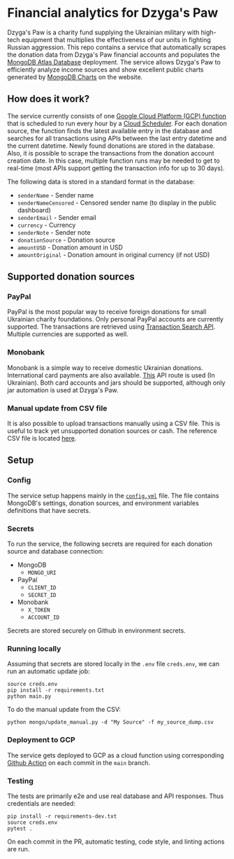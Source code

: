 # Financial analytics for Dzyga's Paw

Dzyga's Paw is a charity fund supplying the Ukrainian military with high-tech equipment that multiplies the effectiveness of our units in fighting Russian aggression. This repo contains a service that automatically scrapes the donation data from Dzyga's Paw financial accounts and populates the [MongoDB Atlas Database](https://www.mongodb.com/atlas/database) deployment. The service allows Dzyga's Paw to efficiently analyze income sources and show excellent public charts generated by [MongoDB Charts](https://www.mongodb.com/products/charts) on the website.

## How does it work?

The service currently consists of one [Google Cloud Platform (GCP) function](https://cloud.google.com/functions/docs/console-quickstart) that is scheduled to run every hour by a [Cloud Scheduler](https://cloud.google.com/scheduler). For each donation source, the function finds the latest available entry in the database and searches for all transactions using APIs between the last entry datetime and the current datetime. Newly found donations are stored in the database.
Also, it is possible to scrape the transactions from the donation account creation date. In this case, multiple function runs may be needed to get to real-time (most APIs support getting the transaction info for up to 30 days).

The following data is stored in a standard format in the database:

- `senderName` - Sender name
- `senderNameCensored` - Censored sender name (to display in the public dashboard)
- `senderEmail` - Sender email
- `currency` - Currency
- `senderNote` - Sender note
- `donationSource` - Donation source
- `amountUSD` - Donation amount in USD
- `amountOriginal` - Donation amount in original currency (if not USD)

## Supported donation sources

### PayPal

PayPal is the most popular way to receive foreign donations for small Ukrainian charity foundations. Only personal PayPal accounts are currently supported. The transactions are retrieved using [Transaction Search API](https://developer.paypal.com/docs/api/transaction-search/v1/). Multiple currencies are supported as well.

### Monobank

Monobank is a simple way to receive domestic Ukrainian donations. International card payments are also available. [This](https://api.monobank.ua/docs/#tag/Kliyentski-personalni-dani/paths/~1personal~1statement~1{account}~1{from}~1{to}/get) API route is used (In Ukrainian). Both card accounts and jars should be supported, although only jar automation is used at Dzyga's Paw.

### Manual update from CSV file

It is also possible to upload transactions manually using a CSV file. This is useful to track yet unsupported donation sources or cash. The reference CSV file is located [here](https://github.com/mxpoliakov/DzygaAnalytics/blob/main/tests/test_data/sample.csv).

## Setup

### Config

The service setup happens mainly in the [`config.yml`](https://github.com/mxpoliakov/DzygaAnalytics/blob/main/config.yml) file. The file contains MongoDB's settings, donation sources, and environment variables definitions that have secrets.

### Secrets
To run the service, the following secrets are required for each donation source and database connection:

- MongoDB
    - `MONGO_URI`
- PayPal
    - `CLIENT_ID`
    - `SECRET_ID`
- Monobank
    - `X_TOKEN`
    - `ACCOUNT_ID`

Secrets are stored securely on Github in environment secrets. 
### Running locally
Assuming that secrets are stored locally in the `.env` file `creds.env`, we can run an automatic update job:

```
source creds.env
pip install -r requirements.txt
python main.py
```

To do the manual update from the CSV:

```
python mongo/update_manual.py -d "My Source" -f my_source_dump.csv 
```

### Deployment to GCP

The service gets deployed to GCP as a cloud function using corresponding [Github Action](https://github.com/google-github-actions/deploy-cloud-functions) on each commit in the `main` branch. 

### Testing
The tests are primarily e2e and use real database and API responses. Thus credentials are needed:

```
pip install -r requirements-dev.txt
source creds.env
pytest .
```

On each commit in the PR, automatic testing, code style, and linting actions are run. 

